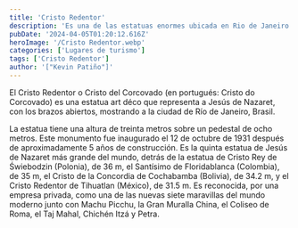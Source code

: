 ```yaml
---
title: 'Cristo Redentor'
description: 'Es una de las estatuas enormes ubicada en Rio de Janeiro.'
pubDate: '2024-04-05T01:20:12.616Z'
heroImage: '/Cristo Redentor.webp'
categories: ['Lugares de turismo']
tags: ['Cristo Redentor']
author: '["Kevin Patiño"]'
---
```


El Cristo Redentor o Cristo del Corcovado (en portugués: Cristo do Corcovado) es una estatua art déco que representa a Jesús de Nazaret, con los brazos abiertos, mostrando a la ciudad de Río de Janeiro, Brasil.

La estatua tiene una altura de treinta metros sobre un pedestal de ocho metros.​ Este monumento fue inaugurado el 12 de octubre de 1931 después de aproximadamente 5 años de construcción. Es la quinta estatua de Jesús de Nazaret más grande del mundo, detrás de la estatua de Cristo Rey de Świebodzin (Polonia), de 36 m, el Santísimo de Floridablanca (Colombia), de 35 m, el Cristo de la Concordia de Cochabamba (Bolivia), de 34.2 m, y el Cristo Redentor de Tihuatlan (México), de 31.5 m.​ Es reconocida, por una empresa privada, como una de las nuevas siete maravillas del mundo moderno junto con Machu Picchu, la Gran Muralla China, el Coliseo de Roma, el Taj Mahal, Chichén Itzá y Petra.
